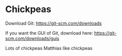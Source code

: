# Chickpeas

Download Git: https://git-scm.com/downloads

If you want the GUI of Git, download here: https://git-scm.com/downloads/guis

Lots of chickpeas
Matthias like chickpeas


